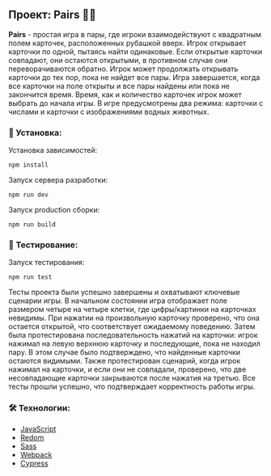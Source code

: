 ## Проект: Pairs 🎴🎴

**Pairs** - простая игра в пары, где игроки взаимодействуют с квадратным полем карточек, расположенных рубашкой вверх. Игрок открывает карточки по одной, пытаясь найти одинаковые. Если открытые карточки совпадают, они остаются открытыми, в противном случае они переворачиваются обратно. Игрок может продолжать открывать карточки до тех пор, пока не найдет все пары. Игра завершается, когда все карточки на поле открыты и все пары найдены или пока не закончится время. Время, как и количество карточек игрок может выбрать до начала игры. В игре предусмотрены два режима: карточки с числами и карточки с изображениями водных животных.

### 🚀 Установка:

Установка зависимостей:
```
npm install
```
Запуск сервера разработки:
```
npm run dev
```
Запуск production сборки:
```
npm run build
```

### 🧪 Тестирование:
Запуск тестирования:
```
npm run test
```
Тесты проекта были успешно завершены и охватывают ключевые сценарии игры. В начальном состоянии игра отображает поле размером четыре на четыре клетки, где цифры/картинки на карточках невидимы. При нажатии на произвольную карточку проверено, что она остается открытой, что соответствует ожидаемому поведению. Затем была протестирована последовательность нажатий на карточки: игрок нажимал на левую верхнюю карточку и последующие, пока не находил пару. В этом случае было подтверждено, что найденные карточки остаются видимыми. Также протестирован сценарий, когда игрок нажимал на карточки, и если они не совпадали, проверено, что две несовпадающие карточки закрываются после нажатия на третью. Все тесты прошли успешно, что подтверждает корректность работы игры.

### 🛠️ Технологии:

- [JavaScript](https://ecma-international.org/publications-and-standards/standards/ecma-262/)
- [Redom](https://redom.js.org/)
- [Sass](https://sass-lang.com/)
- [Webpack](https://webpack.js.org/)
- [Cypress](https://www.cypress.io/)
